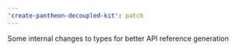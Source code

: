 ```yaml
---
'create-pantheon-decoupled-kit': patch
---
```


Some internal changes to types for better API reference generation
